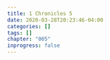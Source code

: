 ```yaml
---
title: 1 Chronicles 5
date: 2020-03-28T20:23:46-04:00
categories: []
tags: []
chapter: "005"
inprogress: false
---
```


